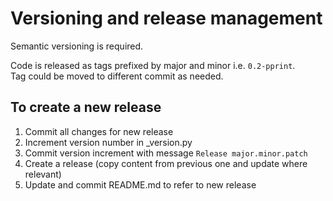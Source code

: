 # Versioning and release management

Semantic versioning is required.

Code is released as tags prefixed by major and minor i.e. `0.2-pprint`.  
Tag could be moved to different commit as needed.



## To create a new release

1. Commit all changes for new release
2. Increment version number in \_version.py
3. Commit version increment with message `Release major.minor.patch`
4. Create a release (copy content from previous one and update where relevant)
5. Update and commit README.md to refer to new release
